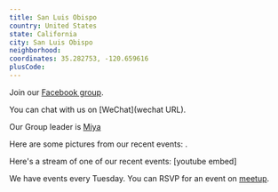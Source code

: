 ```yaml
---
title: San Luis Obispo
country: United States
state: California
city: San Luis Obispo
neighborhood: 
coordinates: 35.282753, -120.659616
plusCode:
---
```

Join our [Facebook group](https://www.facebook.com/groups/free.code.camp.SLO).

You can chat with us on [WeChat](wechat URL).

Our Group leader is [Miya](freecodecamp.org/miya)

Here are some pictures from our recent events:
![]().

Here's a stream of one of our recent events:
[youtube embed]

We have events every Tuesday. You can RSVP for an event on [meetup](meetupurl).

